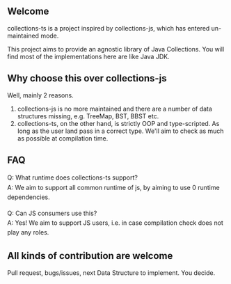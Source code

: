 ## Welcome

collections-ts is a project inspired by collections-js, which has entered 
un-maintained mode.

This project aims to provide an agnostic library of Java Collections. 
You will find most of the implementations here are like Java JDK.

## Why choose this over collections-js

Well, mainly 2 reasons.

1. collections-js is no more maintained and there are a number of data structures 
missing, e.g. TreeMap, BST, BBST etc.
2. collections-ts, on the other hand, is strictly OOP and type-scripted. 
As long as the user land pass in a correct type. We'll aim to check as much as 
possible at compilation time. 


## FAQ

<div align="left">
  <p style="line-height: 1.6;">
    Q: What runtime does collections-ts support?<br>
    A: We aim to support all common runtime of js, by aiming to use 0 runtime dependencies.
  </p>
</div>

<div align="left">
  <p style="line-height: 1.6;">
    Q: Can JS consumers use this?<br>
    A: Yes! We aim to support JS users, i.e. in case compilation check does not play 
any roles.
  </p>
</div>


## All kinds of contribution are welcome

Pull request, bugs/issues, next Data Structure to implement. You decide.
